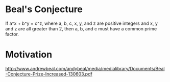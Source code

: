 # Beal's Conjecture

If a^x + b^y = c^z, where a, b, c, x, y, and z are positive integers and x, y and z are all greater than 2, then a, b, and c must have a common prime factor.

# Motivation

http://www.andrewbeal.com/andybeal/media/medialibrary/Documents/Beal-Conjecture-Prize-Increased-130603.pdf
